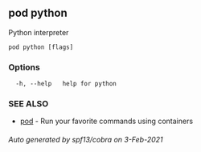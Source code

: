 ## pod python

Python interpreter

```
pod python [flags]
```

### Options

```
  -h, --help   help for python
```

### SEE ALSO

* [pod](pod.md)	 - Run your favorite commands using containers

###### Auto generated by spf13/cobra on 3-Feb-2021
